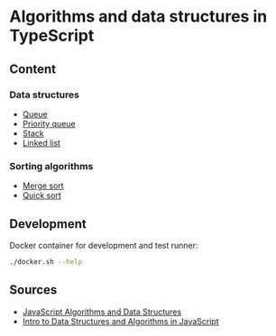 # Algorithms and data structures in TypeScript

## Content

### Data structures

- [Queue](src/dataStructures/queue)
- [Priority queue](src/dataStructures/priorityQueue)
- [Stack](src/dataStructures/stack)
- [Linked list](src/dataStructures/linkedList)

### Sorting algorithms

- [Merge sort](src/sortingAlgorithms/mergeSort)
- [Quick sort](src/sortingAlgorithms/quickSort)

## Development

Docker container for development and test runner:
```sh
./docker.sh --help
```

## Sources

- [JavaScript Algorithms and Data Structures](https://github.com/trekhleb/javascript-algorithms)
- [Intro to Data Structures and Algorithms in JavaScript](https://github.com/kyleshevlin/intro-to-data-structures-and-algorithms)
